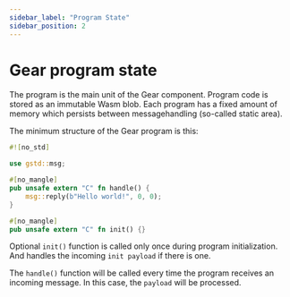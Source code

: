 ```yaml
---
sidebar_label: "Program State"
sidebar_position: 2
---
```


# Gear program state

The program is the main unit of the Gear component. Program code is stored as an immutable Wasm blob. Each program has a fixed amount of memory which persists between messagehandling (so-called static area).

The minimum structure of the Gear program is this:

```rust
#![no_std]

use gstd::msg;

#[no_mangle]
pub unsafe extern "C" fn handle() {
    msg::reply(b"Hello world!", 0, 0);
}

#[no_mangle]
pub unsafe extern "C" fn init() {}

```

Optional `init()` function is called only once during program initialization. And handles the incoming `init payload` if there is one.

The `handle()` function will be called every time the program receives an incoming message. In this case, the `payload` will be processed.
